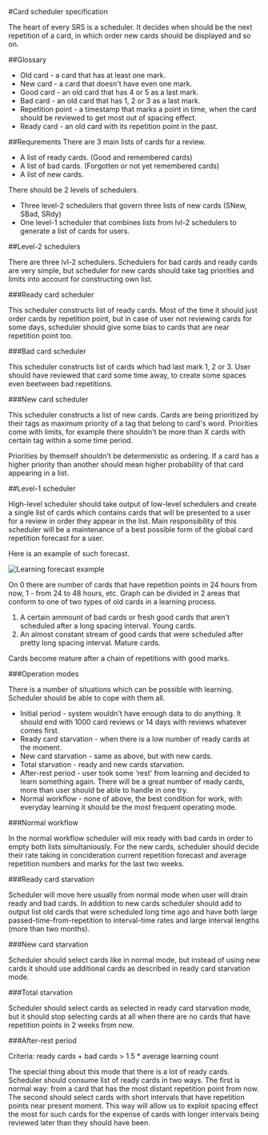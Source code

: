 #Card scheduler specification

The heart of every SRS is a scheduler. It decides when should be the next repetition of
a card, in which order new cards should be displayed and so on.

##Glossary

* Old card - a card that has at least one mark.
* New card - a card that doesn't have even one mark.
* Good card - an old card that has 4 or 5 as a last mark.
* Bad card - an old card that has 1, 2 or 3 as a last mark.
* Repetition point - a timestamp that marks a point in time, when the card should be reviewed to get most out of
spacing effect.
* Ready card - an old card with its repetition point in the past.

##Requrements
There are 3 main lists of cards for a review.

* A list of ready cards. (Good and remembered cards)
* A list of bad cards. (Forgotten or not yet remembered cards)
* A list of new cards.

There should be 2 levels of schedulers.

* Three level-2 schedulers that govern three lists of new cards (SNew, SBad, SRdy)
* One level-1 scheduler that combines lists from lvl-2 schedulers to generate a list of cards for users.

##Level-2 schedulers

There are three lvl-2 schedulers. Schedulers for bad cards and ready cards are very simple,
but scheduler for new cards should take tag priorities and limits into account for constructing own list.

###Ready card scheduler

This scheduler constructs list of ready cards. Most of the time it should just order cards by repetition point,
but in case of user not reviewing cards for some days, scheduler should give some bias to cards that are near repetition
point too.

###Bad card scheduler

This scheduler constructs list of cards which had last mark 1, 2 or 3. User should have reviewed that card some time
away, to create some spaces even beetween bad repetitions.

###New card scheduler

This scheduler constructs a list of new cards. Cards are being prioritized by their tags as maximum priority of 
a tag that belong to card's word. Priorities come with limits, for example there shouldn't be more than
X cards with certain tag within a some time period.

Priorities by themself shouldn't be determenistic as ordering. If a card has a higher priority than another should mean
higher probability of that card appearing in a list.

##Level-1 scheduler

High-level scheduler should take output of low-level schedulers and create a single list of cards which contains
cards that will be presented to a user for a review in order they appear in the list. Main responsibility of this
scheduler will be a maintenance of a best possible form of the global card repetition forecast for a user.

Here is an example of such forecast.

![Learning forecast example](http://i.imgur.com/jKT0btP.png)

On 0 there are number of cards that have repetition points in 24 hours from now, 1 - from 24 to 48 hours, etc.
Graph can be divided in 2 areas that conform to one of two types of old cards in a learning process.

1. A certain ammount of bad cards or fresh good cards that aren't scheduled after a long spacing interval. Young cards.
2. An almost constant stream of good cards that were scheduled after pretty long spacing interval. Mature cards.

Cards become mature after a chain of repetitions with good marks.

###Operation modes

There is a number of situations which can be possible with learning. Scheduler should be able to cope with them all.

* Initial period - system wouldn't have enough data to do anything. It should end with 1000 card reviews or
14 days with reviews whatever comes first.
* Ready card starvation - when there is a low number of ready cards at the moment.
* New card starvation - same as above, but with new cards.
* Total starvation - ready and new cards starvation.
* After-rest period - user took some 'rest' from learning and decided to learn something again. There will be a great
 number of ready cards, more than user should be able to handle in one try.
* Normal workflow - none of above, the best condition for work, with everyday learning it should be the most frequent
 operating mode.

###Normal workflow

In the normal workflow scheduler will mix ready with bad cards in order to empty both lists simultaniously.
For the new cards, scheduler should decide their rate taking in concideration current repetition forecast and
average repetition numbers and marks for the last two weeks.

###Ready card starvation

Scheduler will move here usually from normal mode when user will drain ready and bad cards. In addition to new cards
scheduler should add to output list old cards that were scheduled long time ago and have both large
passed-time-from-repetition to interval-time rates and large interval lengths (more than two months).

###New card starvation

Scheduler should select cards like in normal mode, but instead of using new cards it should use additional cards
as described in ready card starvation mode.

###Total starvation

Scheduler should select cards as selected in ready card starvation mode, but it should stop selecting cards at all
when there are no cards that have repetition points in 2 weeks from now.

###After-rest period

Criteria: ready cards + bad cards > 1.5 * average learning count

The special thing about this mode that there is a lot of ready cards. Scheduler should consume list of ready cards in
two ways. The first is normal way: from a card that has the most distant repetition point from now. The second should
select cards with short intervals that have repetition points near present moment. This way will allow us to exploit
spacing effect the most for such cards for the expense of cards with longer intervals being reviewed later than they
should have been.
